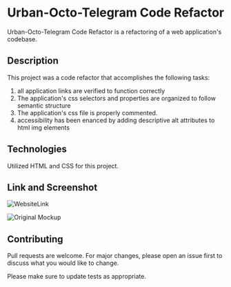 # Urban-Octo-Telegram Code Refactor

Urban-Octo-Telegram Code Refactor is a refactoring of a web application's codebase.

## Description

This project was a code refactor that accomplishes the following tasks: 
1. all application links are verified to function correctly
2. The application's css selectors and properties are organized to follow semantic structure
3. The application's css file is properly commented.
4. accessibility has been enanced by adding descriptive alt attributes to html img elements

## Technologies

Utilized HTML and CSS for this project.

## Link and Screenshot

![WebsiteLink](https://tparlmer.github.io/Challenge_1/)

![Original Mockup](/urban-octo-telegram/assets/images/original-mockup.png "Original Mockup")

## Contributing
Pull requests are welcome. For major changes, please open an issue first to discuss what you would like to change.

Please make sure to update tests as appropriate.